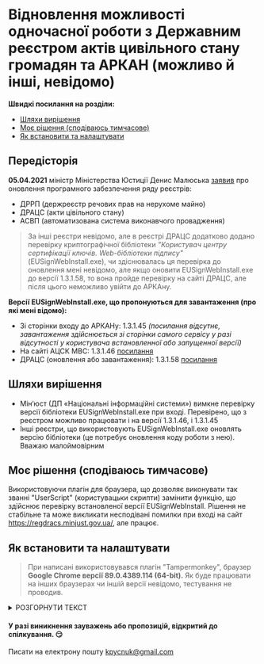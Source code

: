 # Відновлення можливості одночасної роботи з Державним реєстром актів цивільного стану громадян та АРКАН (можливо й інші, невідомо)


**Швидкі посилання на розділи:**
* [Шляхи вирішення](#шляхи-вирішення)
* [Моє рішення (сподіваюсь тимчасове)](#моє-рішення-сподіваюсь-тимчасове)
* [Як встановити та налаштувати](#як-встановити-та-налаштувати)


## Передісторія
**05.04.2021** міністр Міністерства Юстиції Денис Малюська [заявив](https://sud.ua/ru/news/ukraine/197994-maye-litati-onovili-platformu-na-yakiy-pratsyuyut-reyestri-minyustu) про оновлення програмного забезпечення ряду реєстрів:
* ДРРП (держреєстр речових прав на нерухоме майно)
* ДРАЦС (акти цівільного стану)
* АСВП (автоматизована система виконавчого провадження)

>За інші реєстри невідомо, але в реєстрі ДРАЦС додатково додано перевірку криптографічної бібліотеки
*"Користувач центру сертифікації ключів. Web-бібліотеки підпису"* (EUSignWebInstall.exe), чи здіснювалась ця перевірка до оновлення мені невідомо, але якщо оновити EUSignWebInstall.exe до версії 1.3.1.58, то вона пройде перевірку на сайті ДРАЦС, але після цього неможливо увійти до АРКАну.

**Версії EUSignWebInstall.exe, що пропонуються для завантаження (про які мені відомо):**
* Зі сторінки входу до АРКАНу: 1.3.1.45 *(посилання відсутнє, завантаження здійснюється зі сторінки самого сервісу у разі відсутності у користувача встановленної або запущенної версії)*
* На сайті АЦСК МВС: 1.3.1.46  [посилання](https://ca.mvs.gov.ua/download/install/EUSignWebInstall.exe)
* ДРАЦС (оновлення або завантаження): 1.3.1.58 [посилання](https://iit.com.ua/download/productfiles/EUSignWebInstall.exe)


## Шляхи вирішення
* Мін‘юст (ДП «Національні інформаційні системи») вимкне перевірку версії бібліотеки EUSignWebInstall.exe при вході. Перевірено, що з реєстром можливо працювати і на версії 1.3.1.46, і 1.3.1.45
* Інші реєстри, що використовують EUSignWebInstall.exe оновлять версію бібліотеки (це потребує оновлення коду роботи з нею). Вважаю малоймовірним


## Моє рішення (сподіваюсь тимчасове)
Використовуючи плагін для браузера, що дозволяє виконувати так званні "UserScript" (користувацьки скрипти) замінити функцію, що здійснює перевірку встановленої версії EUSignWebInstall.
Рішення не стабільне та може викликати несподівані помилки при вході на сайт https://regdracs.minjust.gov.ua/, але працює.


## Як встановити та налаштувати
>При написані використовувався плагін "Tampermonkey", браузер **Google Chrome версії 89.0.4389.114 (64-bit).**
Як буде працювати на інших браузерах чи іншій версії невідомо, тестування не проводив.

<details>
<summary>РОЗГОРНУТИ ТЕКСТ</summary>

**Завантажити плагін "Tampermonkey":**
* Google Chrome [(відкрити сторінку завантаження плагіну)](https://chrome.google.com/webstore/detail/tampermonkey/dhdgffkkebhmkfjojejmpbldmpobfkfo)
* Firefox [(відкрити сторінку завантаження плагіну)](https://addons.mozilla.org/ru/firefox/addon/tampermonkey/)
* Opera [(відкрити сторінку завантаження плагіну)](https://addons.opera.com/ru/extensions/details/tampermonkey-beta/)

**Встановити розширення**

**Завантажити скрипт**

**Додати скрипт до роширення Tempermonkey:**

> Процес додавання скрипта зробив на прикладі браузера Google Chrome версії 89:

1. **Відкрити емблему плагінів та натиснути на іконку плагіну Tempermonkey**<br />
   ![](images/1.jpg)
    <br />

1. **З випадаючого меню обрати "Dashboard"**<br />
   ![](images/2.jpg)
    <br />

1. **У правій частині натиснути на плюс (+)**<br />
   ![](images/3.jpg)
    <br />

1. **Повністю замінити текст скрипту на скопійований за** [**посиланням**](https://raw.githubusercontent.com/kpycnuk/regdracs/main/regdracs_TM.js) *(для відкриття у новій вкладці зажміть Ctrl+клік мишкою)*<br />
   <img src="images/4.jpg" alt="" style="max-width:100%;" width="500px">
    <br />

1. **В меню натиснути на "File" та з випадаючого меню обрати "Save"**<br />
   ![](images/5.jpg)
    <br />

1. **Закрити сторінку та спробувати перейти на сайт ДРАЦС**<br />
</details>



#### У разі виникнення зауважень або пропозицій, відкритий до спілкування. :smirk:
Писати на електрону пошту kpycnuk@gmail.com
